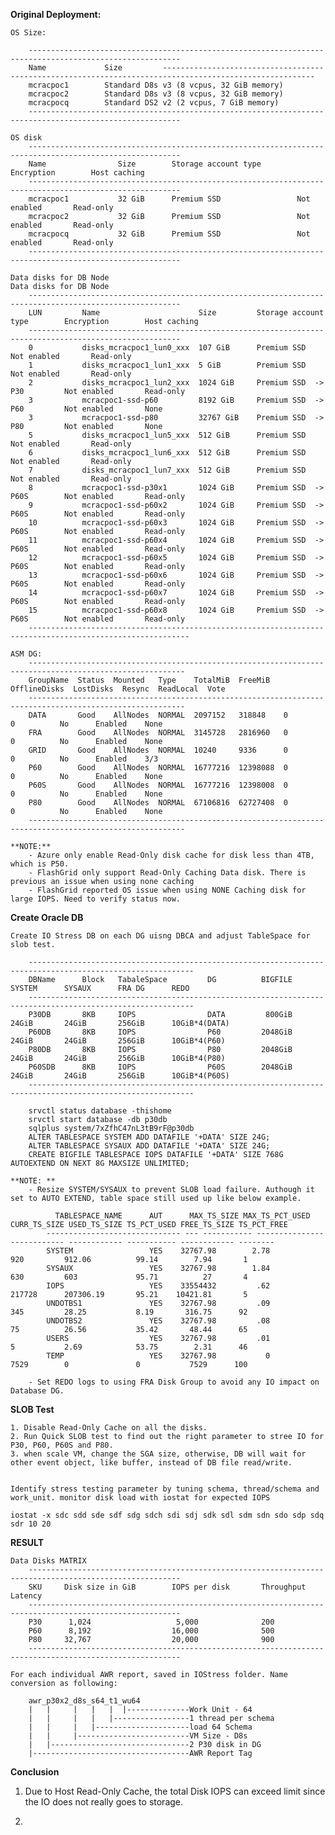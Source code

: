 **Original Deployment:**

    OS Size:

        --------------------------------------------------------------------------------------------------------
        Name             Size         --------------------------------------------------------------------------------------------------------
        mcracpoc1        Standard D8s v3 (8 vcpus, 32 GiB memory)
        mcracpoc2        Standard D8s v3 (8 vcpus, 32 GiB memory)
        mcracpocq        Standard DS2 v2 (2 vcpus, 7 GiB memory)
        --------------------------------------------------------------------------------------------------------

    OS disk
        --------------------------------------------------------------------------------------------------------
        Name                Size        Storage account type        Encryption        Host caching
        --------------------------------------------------------------------------------------------------------
        mcracpoc1           32 GiB      Premium SSD                 Not enabled       Read-only
        mcracpoc2           32 GiB      Premium SSD                 Not enabled       Read-only
        mcracpocq           32 GiB      Premium SSD                 Not enabled       Read-only
        --------------------------------------------------------------------------------------------------------

    Data disks for DB Node
    Data disks for DB Node
        --------------------------------------------------------------------------------------------------------
        LUN         Name                      Size         Storage account type        Encryption        Host caching
        --------------------------------------------------------------------------------------------------------
        0           disks_mcracpoc1_lun0_xxx  107 GiB      Premium SSD                 Not enabled       Read-only
        1           disks_mcracpoc1_lun1_xxx  5 GiB        Premium SSD                 Not enabled       Read-only
        2           disks_mcracpoc1_lun2_xxx  1024 GiB     Premium SSD  -> P30         Not enabled       Read-only
        3           mcracpoc1-ssd-p60         8192 GiB     Premium SSD  -> P60         Not enabled       None
        3           mcracpoc1-ssd-p80         32767 GiB    Premium SSD  -> P80         Not enabled       None
        5           disks_mcracpoc1_lun5_xxx  512 GiB      Premium SSD                 Not enabled       Read-only
        6           disks_mcracpoc1_lun6_xxx  512 GiB      Premium SSD                 Not enabled       Read-only
        7           disks_mcracpoc1_lun7_xxx  512 GiB      Premium SSD                 Not enabled       Read-only
        8           mcracpoc1-ssd-p30x1       1024 GiB     Premium SSD  -> P60S        Not enabled       Read-only
        9           mcracpoc1-ssd-p60x2       1024 GiB     Premium SSD  -> P60S        Not enabled       Read-only
        10          mcracpoc1-ssd-p60x3       1024 GiB     Premium SSD  -> P60S        Not enabled       Read-only
        11          mcracpoc1-ssd-p60x4       1024 GiB     Premium SSD  -> P60S        Not enabled       Read-only
        12          mcracpoc1-ssd-p60x5       1024 GiB     Premium SSD  -> P60S        Not enabled       Read-only
        13          mcracpoc1-ssd-p60x6       1024 GiB     Premium SSD  -> P60S        Not enabled       Read-only
        14          mcracpoc1-ssd-p60x7       1024 GiB     Premium SSD  -> P60S        Not enabled       Read-only
        15          mcracpoc1-ssd-p60x8       1024 GiB     Premium SSD  -> P60S        Not enabled       Read-only
        ----------------------------------------------------------------------------------------------------------
    
    ASM DG:
        ---------------------------------------------------------------------------------------------------------
        GroupName  Status  Mounted   Type    TotalMiB  FreeMiB   OfflineDisks  LostDisks  Resync  ReadLocal  Vote
        ---------------------------------------------------------------------------------------------------------
        DATA       Good    AllNodes  NORMAL  2097152   318848    0             0          No      Enabled    None
        FRA        Good    AllNodes  NORMAL  3145728   2816960   0             0          No      Enabled    None
        GRID       Good    AllNodes  NORMAL  10240     9336      0             0          No      Enabled    3/3 
        P60        Good    AllNodes  NORMAL  16777216  12398088  0             0          No      Enabled    None
        P60S       Good    AllNodes  NORMAL  16777216  12398008  0             0          No      Enabled    None
        P80        Good    AllNodes  NORMAL  67106816  62727408  0             0          No      Enabled    None
        ---------------------------------------------------------------------------------------------------------
    
    **NOTE:**
        - Azure only enable Read-Only disk cache for disk less than 4TB, which is P50.
        - FlashGrid only support Read-Only Caching Data disk. There is previous an issue when using none caching
        - FlashGrid reported OS issue when using NONE Caching disk for large IOPS. Need to verify status now.

  
**Create Oracle DB**

    Create IO Stress DB on each DG uisng DBCA and adjust TableSpace for slob test.
    
        -----------------------------------------------------------------------------------------------------------
        DBName      Block   TabaleSpace         DG          BIGFILE     SYSTEM      SYSAUX      FRA DG      REDO
        -----------------------------------------------------------------------------------------------------------
        P30DB       8KB     IOPS                DATA         800GiB     24GiB       24GiB       256GiB      10GiB*4(DATA)
        P60DB       8KB     IOPS                P60         2048GiB     24GiB       24GiB       256GiB      10GiB*4(P60)
        P80DB       8KB     IOPS                P80         2048GiB     24GiB       24GiB       256GiB      10GiB*4(P80)
        P60SDB      8KB     IOPS                P60S        2048GiB     24GiB       24GiB       256GiB      10GiB*4(P60S)
        -----------------------------------------------------------------------------------------------------------

        srvctl status database -thishome
        srvctl start database -db p30db
        sqlplus system/7xZfhC47nL3tB9rF@p30db
        ALTER TABLESPACE SYSTEM ADD DATAFILE '+DATA' SIZE 24G;
        ALTER TABLESPACE SYSAUX ADD DATAFILE '+DATA' SIZE 24G;
        CREATE BIGFILE TABLESPACE IOPS DATAFILE '+DATA' SIZE 768G AUTOEXTEND ON NEXT 8G MAXSIZE UNLIMITED;

    **NOTE: **
        - Resize SYSTEM/SYSAUX to prevent SLOB load failure. Authough it set to AUTO EXTEND, table space still used up like below example. 
  
              TABLESPACE_NAME 	   AUT      MAX_TS_SIZE MAX_TS_PCT_USED CURR_TS_SIZE USED_TS_SIZE TS_PCT_USED FREE_TS_SIZE TS_PCT_FREE
            ------------------------------ --- ----------- --------------- ------------ ------------ ----------- ------------ --------
            SYSTEM			       YES    32767.98		  2.78		        920	        912.06          99.14	     7.94	    1
            SYSAUX			       YES    32767.98		  1.84		        630	        603             95.71	       27	    4
            IOPS			       YES    33554432		   .62	            217728      207306.19       95.21	 10421.81	    5
            UNDOTBS1		       YES    32767.98		   .09		        345	        28.25	        8.19	   316.75	   92
            UNDOTBS2		       YES    32767.98		   .08		        75	        26.56           35.42	    48.44	   65
            USERS			       YES    32767.98		   .01		        5	        2.69            53.75	     2.31	   46
            TEMP			       YES    32767.98		     0	            7529	    0	            0	        7529	  100

        - Set REDO logs to using FRA Disk Group to avoid any IO impact on Database DG.


 **SLOB Test**

    1. Disable Read-Only Cache on all the disks. 
    2. Run Quick SLOB test to find out the right parameter to stree IO for P30, P60, P60S and P80.
    3. when scale VM, change the SGA size, otherwise, DB will wait for other event object, like buffer, instead of DB file read/write.
    
    
    Identify stress testing parameter by tuning schema, thread/schema and work_unit. monitor disk load with iostat for expected IOPS

    iostat -x sdc sdd sde sdf sdg sdch sdi sdj sdk sdl sdm sdn sdo sdp sdq sdr 10 20

**RESULT**

    Data Disks MATRIX
        --------------------------------------------------------------------------------------------------------
        SKU     Disk size in GiB        IOPS per disk       Throughput          Latency
        --------------------------------------------------------------------------------------------------------
        P30      1,024                   5,000              200                 
        P60      8,192                  16,000              500
        P80     32,767                  20,000              900
        --------------------------------------------------------------------------------------------------------

    For each individual AWR report, saved in IOStress folder. Name conversion as following: 

        awr_p30x2_d8s_s64_t1_wu64
        |   |     |   |   |  |--------------Work Unit - 64
        |   |     |   |   |-----------------1 thread per schema
        |   |     |   |---------------------load 64 Schema
        |   |     |-------------------------VM Size - D8s
        |   |-------------------------------2 P30 disk in DG
        |-----------------------------------AWR Report Tag     

**Conclusion**

1. Due to Host Read-Only Cache, the total Disk IOPS can exceed limit since the IO does not really goes to storage. 



2. 
